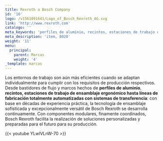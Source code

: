 ```yaml
---
title: Rexroth a Bosch Company
id: '16'
logo: /v1561091641/Logo_of_Bosch_Rexroth_AG.svg
link: 'http://www.rexroth.com'
catalogo: ''
meta_keywords: 'perfiles de aluminio, recintos, estaciones de trabajo de ensamblaje ergonómico'
meta_description: 'item, 8020'
weight: '11'
menu:
  principal:
    parent: Marcas
    weight: '4'
_template: marcas
---
```







Los entornos de trabajo son aún más eficientes cuando se adaptan individualmente para cumplir con los requisitos de producción respectivos. Desde bastidores de flujo y marcos hechos de **perfiles de aluminio**, **recintos, estaciones de trabajo de ensamblaje ergonómico hasta líneas de fabricación totalmente automatizadas con sistemas de transferencia**: con base en décadas de experiencia práctica, la tecnología de ensamblaje sofisticada y excepcionalmente versátil de Bosch Rexroth se desarrolla continuamente. Con componentes modulares, finamente coordinados, Bosch Rexroth facilita la realización de soluciones personalizadas y preparadas para el futuro para su producción.

{{< youtube YLwlVLnW-70 >}}
